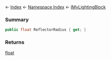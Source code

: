 ← [Index](Api-Index) ← [Namespace Index](Namespace-Index) ← [IMyLightingBlock](Sandbox.ModAPI.Ingame.IMyLightingBlock)

### Summary

```csharp
public float ReflectorRadius { get; }
```

### Returns

[float](https://docs.microsoft.com/en-us/dotnet/api/System.Single?view=netframework-4.6)

